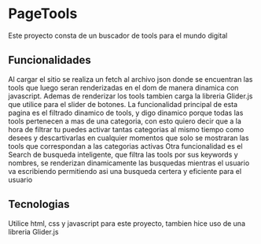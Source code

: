 # PageTools

Este proyecto consta de un buscador de tools para el mundo digital

## Funcionalidades

Al cargar el sitio se realiza un fetch al archivo json donde se encuentran las tools que luego seran renderizadas en el dom de manera dinamica con javascript.
Ademas de renderizar los tools tambien carga la libreria Glider.js que utilice para el slider de botones.
La funcionalidad principal de esta pagina es el filtrado dinamico de tools, y digo dinamico porque todas las tools pertenecen a mas de una categoria, con esto quiero decir que a la hora de filtrar tu puedes activar tantas categorias al mismo tiempo como desees y descartivarlas en cualquier momentos que solo se mostraran las tools que correspondan a las categorias activas
Otra funcionalidad es el Search de busqueda inteligente, que filtra las tools por sus keywords y nombres, se renderizan dinamicamente las busquedas mientras el usuario va escribiendo permitiendo asi una busqueda certera y eficiente para el usuario

## Tecnologias

Utilice html, css y javascript para este proyecto, tambien hice uso de una libreria Glider.js

